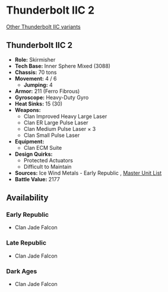 # Thunderbolt IIC 2 

[Other Thunderbolt IIC variants](../thunderbolt_iic.md) 

## Thunderbolt IIC 2 

- **Role:** Skirmisher 
- **Tech Base:** Inner Sphere Mixed (3088) 
- **Chassis:** 70 tons 
- **Movement:** 4 / 6 
  - **Jumping:** 4 
- **Armor:** 211 (Ferro Fibrous) 
- **Gyroscope:** Heavy-Duty Gyro 
- **Heat Sinks:** 15 (30) 
- **Weapons:** 
  - Clan Improved Heavy Large Laser 
  - Clan ER Large Pulse Laser 
  - Clan Medium Pulse Laser × 3 
  - Clan Small Pulse Laser 
- **Equipment:** 
  - Clan ECM Suite 
- **Design Quirks:** 
  - Protected Actuators 
  - Difficult to Maintain 
- **Sources:** Ice Wind Metals - Early Republic , [Master Unit List](http://masterunitlist.info/Unit/Details/5240/thunderbolt-iic-2) 
- **Battle Value:** 2177 

## Availability 

### Early Republic 

- Clan Jade Falcon 

### Late Republic 

- Clan Jade Falcon 

### Dark Ages 

- Clan Jade Falcon 

